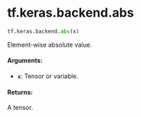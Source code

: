 <div itemscope itemtype="http://developers.google.com/ReferenceObject">
<meta itemprop="name" content="tf.keras.backend.abs" />
<meta itemprop="path" content="Stable" />
</div>

# tf.keras.backend.abs

``` python
tf.keras.backend.abs(x)
```

Element-wise absolute value.

#### Arguments:

* <b>`x`</b>: Tensor or variable.


#### Returns:

A tensor.